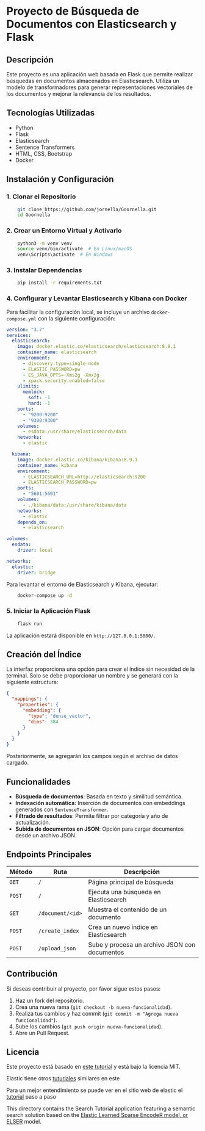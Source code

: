 # Proyecto de Búsqueda de Documentos con Elasticsearch y Flask

## Descripción
Este proyecto es una aplicación web basada en Flask que permite realizar búsquedas en documentos almacenados en Elasticsearch. Utiliza un modelo de transformadores para generar representaciones vectoriales de los documentos y mejorar la relevancia de los resultados.

## Tecnologías Utilizadas
- Python
- Flask
- Elasticsearch
- Sentence Transformers
- HTML, CSS, Bootstrap
- Docker

## Instalación y Configuración
### 1. Clonar el Repositorio
```bash
    git clone https://github.com/jornella/Goornella.git
    cd Goornella
```

### 2. Crear un Entorno Virtual y Activarlo
```bash
    python3 -m venv venv
    source venv/bin/activate  # En Linux/macOS
    venv\Scripts\activate  # En Windows
```

### 3. Instalar Dependencias
```bash
    pip install -r requirements.txt
```

### 4. Configurar y Levantar Elasticsearch y Kibana con Docker
Para facilitar la configuración local, se incluye un archivo `docker-compose.yml` con la siguiente configuración:
```yaml
version: "3.7"
services:
  elasticsearch:
    image: docker.elastic.co/elasticsearch/elasticsearch:8.9.1
    container_name: elasticsearch
    environment:
      - discovery.type=single-node
      - ELASTIC_PASSWORD=pw
      - ES_JAVA_OPTS=-Xms2g -Xmx2g
      - xpack.security.enabled=false 
    ulimits:
      memlock:
        soft: -1
        hard: -1
    ports:
      - "9200:9200"
      - "9300:9300"
    volumes:
      - esdata:/usr/share/elasticsearch/data
    networks:
      - elastic

  kibana:
    image: docker.elastic.co/kibana/kibana:8.9.1
    container_name: kibana
    environment:
      - ELASTICSEARCH_URL=http://elasticsearch:9200
      - ELASTICSEARCH_PASSWORD=pw
    ports:
      - "5601:5601"
    volumes:
      - ./kibana/data:/usr/share/kibana/data
    networks:
      - elastic
    depends_on:
      - elasticsearch

volumes:
  esdata:
    driver: local

networks:
  elastic:
    driver: bridge
```
Para levantar el entorno de Elasticsearch y Kibana, ejecutar:
```bash
    docker-compose up -d
```

### 5. Iniciar la Aplicación Flask
```bash
    flask run
```
La aplicación estará disponible en `http://127.0.0.1:5000/`.

## Creación del Índice
La interfaz proporciona una opción para crear el índice sin necesidad de la terminal. Solo se debe proporcionar un nombre y se generará con la siguiente estructura:
```json
{
  "mappings": {
    "properties": {
      "embedding": {
        "type": "dense_vector",
        "dims": 384
      }
    }
  }
}
```
Posteriormente, se agregarán los campos según el archivo de datos cargado.

## Funcionalidades
- **Búsqueda de documentos**: Basada en texto y similitud semántica.
- **Indexación automática**: Inserción de documentos con embeddings generados con `SentenceTransformer`.
- **Filtrado de resultados**: Permite filtrar por categoría y año de actualización.
- **Subida de documentos en JSON**: Opción para cargar documentos desde un archivo JSON.

## Endpoints Principales
| Método | Ruta                | Descripción |
|---------|----------------------|-------------|
| `GET`   | `/`                  | Página principal de búsqueda |
| `POST`  | `/`                  | Ejecuta una búsqueda en Elasticsearch |
| `GET`   | `/document/<id>`      | Muestra el contenido de un documento |
| `POST`  | `/create_index`       | Crea un nuevo índice en Elasticsearch |
| `POST`  | `/upload_json`        | Sube y procesa un archivo JSON con documentos |

## Contribución
Si deseas contribuir al proyecto, por favor sigue estos pasos:
1. Haz un fork del repositorio.
2. Crea una nueva rama (`git checkout -b nueva-funcionalidad`).
3. Realiza tus cambios y haz commit (`git commit -m "Agrega nueva funcionalidad"`).
4. Sube los cambios (`git push origin nueva-funcionalidad`).
5. Abre un Pull Request.

## Licencia
Este proyecto está basado en [este tutorial](https://github.com/elastic/elasticsearch-labs/tree/main/example-apps/search-tutorial/v3/search-tutorial) y está bajo la licencia MIT. 

Elastic tiene otros [tuturiales](https://github.com/elastic/elasticsearch-labs/blob/main/example-apps) similares en este 

Para un mejor entendimiento se puede ver en el sitio web de elastic el [tutorial](https://www.elastic.co/search-labs/tutorials/search-tutorial/welcome) paso a paso


This directory contains the Search Tutorial application featuring a semantic search solution based on the [Elastic Learned Sparse EncodeR model, or ELSER](https://www.elastic.co/guide/en/elasticsearch/reference/current/semantic-search-elser.html) model.

